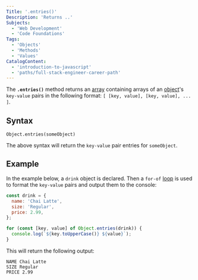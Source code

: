 ```yaml
---
Title: '.entries()'
Description: 'Returns ..'
Subjects:
  - 'Web Development'
  - 'Code Foundations'
Tags:
  - 'Objects'
  - 'Methods'
  - 'Values'
CatalogContent:
  - 'introduction-to-javascript'
  - 'paths/full-stack-engineer-career-path'
---
```


The **`.entries()`** method returns an [array](https://www.codecademy.com/resources/docs/javascript/arrays) containing arrays of an [object](https://www.codecademy.com/resources/docs/javascript/objects)'s `key-value` pairs in the following format: `[ [key, value], [key, value], ... ]`.

## Syntax

```pseudo
Object.entries(someObject)
```

The above syntax will return the `key-value` pair entries for `someObject`.

## Example

In the example below, a `drink` object is declared. Then a `for-of` [loop](https://www.codecademy.com/resources/docs/javascript/loops) is used to format the `key-value` pairs and output them to the console:

```js
const drink = {
  name: 'Chai Latte',
  size: 'Regular',
  price: 2.99,
};

for (const [key, value] of Object.entries(drink)) {
  console.log(`${key.toUpperCase()} ${value}`);
}
```

This will return the following output:

```shell
NAME Chai Latte
SIZE Regular
PRICE 2.99
```
